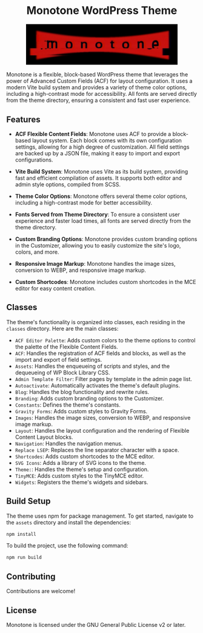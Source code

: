 <div align="center">
<h1>Monotone WordPress Theme</h1>
  <img src="logo.jpg" width="400" />
</div>

Monotone is a flexible, block-based WordPress theme that leverages the power of Advanced Custom Fields (ACF) for layout configuration. It uses a modern Vite build system and provides a variety of
theme color options, including a high-contrast mode for accessibility. All fonts are served directly from the theme directory, ensuring a consistent and fast user experience.

## Features

- **ACF Flexible Content Fields**: Monotone uses ACF to provide a block-based layout system. Each block comes with its own configuration settings, allowing for a high degree of customization. All
  field settings are backed up by a JSON file, making it easy to import and export configurations.

- **Vite Build System**: Monotone uses Vite as its build system, providing fast and efficient compilation of assets. It supports both editor and admin style options, compiled from SCSS.

- **Theme Color Options**: Monotone offers several theme color options, including a high-contrast mode for better accessibility.

- **Fonts Served from Theme Directory**: To ensure a consistent user experience and faster load times, all fonts are served directly from the theme directory.

- **Custom Branding Options**: Monotone provides custom branding options in the Customizer, allowing you to easily customize the site's logo, colors, and more.

- **Responsive Image Markup**: Monotone handles the image sizes, conversion to WEBP, and responsive image markup.

- **Custom Shortcodes**: Monotone includes custom shortcodes in the MCE editor for easy content creation.

## Classes

The theme's functionality is organized into classes, each residing in the `classes` directory. Here are the main classes:

- `ACF Editor Palette`: Adds custom colors to the theme options to control the palette of the Flexible Content Fields.
- `ACF`: Handles the registration of ACF fields and blocks, as well as the import and export of field settings.
- `Assets`: Handles the enqueueing of scripts and styles, and the dequeueing of WP Block Library CSS.
- `Admin Template Filter`: Filter pages by template in the admin page list.
- `Autoactivate`: Automatically activates the theme's default plugins.
- `Blog`: Handles the blog functionality and rewrite rules.
- `Branding`: Adds custom branding options to the Customizer.
- `Constants`: Defines the theme's constants.
- `Gravity Forms`: Adds custom styles to Gravity Forms.
- `Images`: Handles the image sizes, conversion to WEBP, and responsive image markup.
- `Layout`: Handles the layout configuration and the rendering of Flexible Content Layout blocks.
- `Navigation`: Handles the navigation menus.
- `Replace LSEP`: Replaces the line separator character with a space.
- `Shortcodes`: Adds custom shortcodes to the MCE editor.
- `SVG Icons`: Adds a library of SVG icons to the theme.
- `Theme:`: Handles the theme's setup and configuration.
- `TinyMCE`: Adds custom styles to the TinyMCE editor.
- `Widgets`: Registers the theme's widgets and sidebars.

## Build Setup

The theme uses npm for package management. To get started, navigate to the `assets` directory and install the dependencies:

```bash
npm install
```

To build the project, use the following command:

```bash
npm run build
```

## Contributing

Contributions are welcome!

## License

Monotone is licensed under the GNU General Public License v2 or later.



